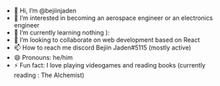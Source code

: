 - 👋 Hi, I’m @bejiinjaden
- 👀 I’m interested in becoming an aerospace engineer or an electronics engineer
- 🌱 I’m currently learning nothing ):
- 💞️ I’m looking to collaborate on web development based on React
- 📫 How to reach me discord Bejiin Jaden#5115 (mostly active)
- 😄 Pronouns: he/him
- ⚡ Fun fact: I love playing videogames and reading books (currently reading : The Alchemist)

<!---
bejiinjaden/bejiinjaden is a ✨ special ✨ repository because its `README.md` (this file) appears on your GitHub profile.
You can click the Preview link to take a look at your changes.
--->
